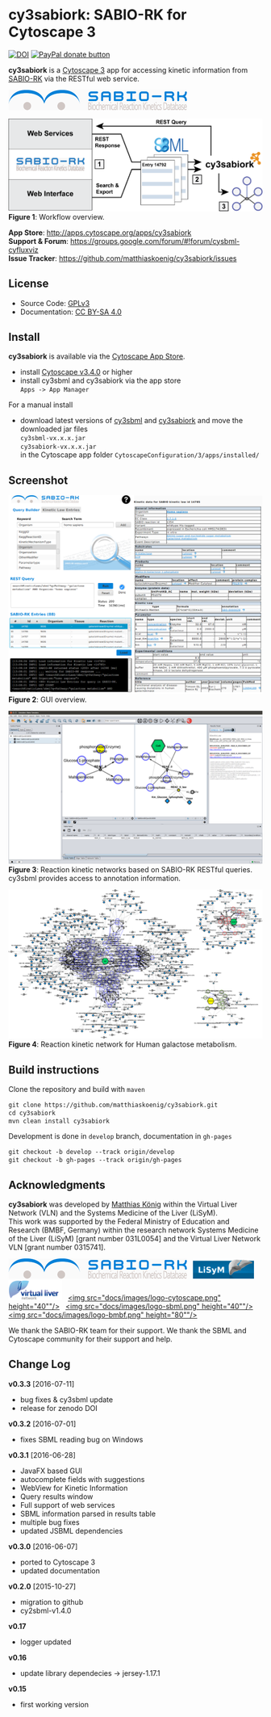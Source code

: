 # cy3sabiork: SABIO-RK for Cytoscape 3
[![DOI](https://zenodo.org/badge/5066/matthiaskoenig/cy3sabiork.svg)](https://zenodo.org/badge/latestdoi/5066/matthiaskoenig/cy3sabiork)
<a href="https://www.paypal.com/cgi-bin/webscr?cmd=_s-xclick&amp;hosted_button_id=RYHNRJFBMWD5N" title="Donate to this project using Paypal"><img src="https://img.shields.io/badge/paypal-donate-yellow.svg" alt="PayPal donate button" /></a>

**cy3sabiork** is a [Cytoscape 3](http://www.cytoscape.org) app for accessing kinetic information from [SABIO-RK](http://sabio.villa-bosch.de/) via the RESTful web service.
  
[![alt tag](docs/images/logo-sabiork.png)](http://sabio.villa-bosch.de/)  

![alt tag](docs/images/cy3sabiork-workflow.png)  
**Figure 1**: Workflow overview.

**App Store**: http://apps.cytoscape.org/apps/cy3sabiork  
**Support & Forum**: https://groups.google.com/forum/#!forum/cysbml-cyfluxviz  
**Issue Tracker**: https://github.com/matthiaskoenig/cy3sabiork/issues  

## License
* Source Code: [GPLv3](http://opensource.org/licenses/GPL-3.0)
* Documentation: [CC BY-SA 4.0](http://creativecommons.org/licenses/by-sa/4.0/)

## Install
**cy3sabiork** is available via the [Cytoscape App Store](http://apps.cytoscape.org/apps/cy3sabiork).
* install [Cytoscape v3.4.0](http://www.cytoscape.org/download.html) or higher
* install cy3sbml and cy3sabiork via the app store  
`Apps -> App Manager`

For a manual install
* download latest versions of [cy3sbml](https://github.com/matthiaskoenig/cy3sbml/releases/latest) and [cy3sabiork](https://github.com/matthiaskoenig/cy3sabiork/releases/latest) and move the downloaded jar files  
`cy3sbml-vx.x.x.jar`  
`cy3sabiork-vx.x.x.jar`  
in the Cytoscape app folder
`CytoscapeConfiguration/3/apps/installed/`

## Screenshot
![alt tag](docs/images/cy3sabiork-gui.png)  
**Figure 2**: GUI overview.

![alt tag](docs/images/cy3sabiork-v0.3.0-screenshot.png)  
**Figure 3**: Reaction kinetic networks based on SABIO-RK RESTful queries. cy3sbml provides access to annotation information.

![alt tag](docs/images/cy3sabiork-galactose_metabolism.png)  
**Figure 4**: Reaction kinetic network for Human galactose metabolism.

## Build instructions
Clone the repository and build with `maven`
```
git clone https://github.com/matthiaskoenig/cy3sabiork.git
cd cy3sabiork
mvn clean install cy3sabiork
```
Development is done in `develop` branch, documentation in `gh-pages`
```
git checkout -b develop --track origin/develop
git checkout -b gh-pages --track origin/gh-pages
```

## Acknowledgments
**cy3sabiork** was developed by [Matthias König](https://www.livermetabolism.com/contact.html) within the Virtual Liver Network (VLN) and the Systems Medicine of the Liver (LiSyM).  
This work was supported by the Federal Ministry of Education and Research (BMBF, Germany) within the research network Systems Medicine of the Liver (LiSyM) [grant number 031L0054] and the Virtual Liver Network VLN [grant number 0315741].

<a href="http://sabio.villa-bosch.de/"><img src="docs/images/logo-sabiork.png" height="40"/></a>&nbsp;&nbsp;
<a href="http://network.virtual-liver.de/en/"><img src="docs/images/logo-lisym.png" height="40"/></a>&nbsp;&nbsp;
<a href="http://network.virtual-liver.de/en/"><img src="docs/images/logo-vln.png" height="40"/></a>&nbsp;&nbsp;
<a href="http://www.cytoscape.org/"><img src="docs/images/logo-cytoscape.png" height="40""/></a>&nbsp;&nbsp;
<a href="http://sbml.org/Main_Page"><img src="docs/images/logo-sbml.png" height="40""/></a>&nbsp;&nbsp;
<a href="http://www.bmbf.de/"><img src="docs/images/logo-bmbf.png" height="80""/></a>&nbsp;&nbsp;

We thank the SABIO-RK team for their support. We thank the SBML and Cytoscape community for their support and help.

## Change Log
**v0.3.3** [2016-07-11]

- bug fixes & cy3sbml update
- release for zenodo DOI

**v0.3.2** [2016-07-01]

- fixes SBML reading bug on Windows

**v0.3.1** [2016-06-28]

- JavaFX based GUI
- autocomplete fields with suggestions
- WebView for Kinetic Information
- Query results window
- Full support of web services
- SBML information parsed in results table
- multiple bug fixes
- updated JSBML dependencies

**v0.3.0** [2016-06-07]

- ported to Cytoscape 3
- updated documentation

**v0.2.0** [2015-10-27]

- migration to github
- cy2sbml-v1.4.0

**v0.17**

- logger updated 

**v0.16**

- update library dependecies -> jersey-1.17.1

**v0.15**

- first working version
